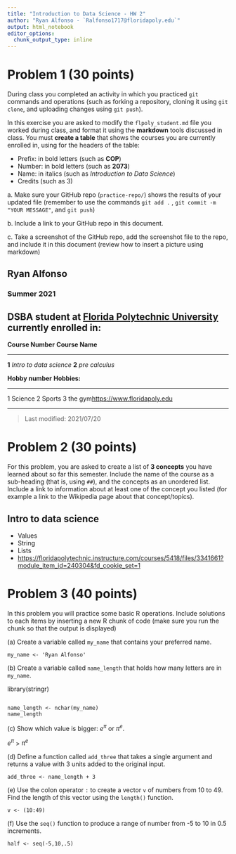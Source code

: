 ```yaml
---
title: "Introduction to Data Science - HW 2"
author: "Ryan Alfonso - `Ralfonso1717@floridapoly.edu`"
output: html_notebook
editor_options: 
  chunk_output_type: inline
---
```




# Problem 1 (30 points)

During class you completed an activity in which you practiced `git` commands and operations (such as forking a repository, cloning it using `git clone`, and uploading changes using `git push`).

In this exercise you are asked to modify the `flpoly_student.md` file you worked during class, and format it using the **markdown** tools discussed in class. You must **create a table** that shows the courses you are currently enrolled in, using for the headers of the table: 

- Prefix: in bold letters (such as **COP**)
- Number: in bold letters (such as **2073**)
- Name: in italics (such as _Introduction to Data Science_)
- Credits (such as 3)

a. Make sure your GitHub repo (`practice-repo/`) shows the results of your updated file (remember to use the commands `git add .` , `git commit -m "YOUR MESSAGE"`, and `git push`) 

b. Include a link to your GitHub repo in this document.

c. Take a screenshot of the GitHub repo, add the screenshot file to the repo, and include it in this document (review how to insert a picture using markdown)

## Ryan Alfonso
### Summer 2021 
## DSBA student at [Florida Polytechnic University](https://www.floridapoly.edu) currently enrolled in: 


**Course Number**     **Course Name**
--------------        --------------
**1**                 _Intro to data science_
**2**                  _pre calculus_


**Hobby number**  **Hobbies:**
---------------   -----------
1                      Science
2                      Sports
3                     the gym<https://www.floridapoly.edu>

***

> Last modified: 2021/07/20



# Problem 2 (30 points)

For this problem, you are asked to create a list of **3 concepts** you have learned about so far this semester. Include the name of the course as a sub-heading (that is, using `##`), and the concepts as an unordered list. Include a link to information about at least one of the concept you listed (for example a link to the Wikipedia page about that concept/topics).

## Intro to data science

- Values
- String
- Lists
- https://floridapolytechnic.instructure.com/courses/5418/files/3341661?module_item_id=240304&fd_cookie_set=1




# Problem 3 (40 points)

In this problem you will practice some basic R operations. Include solutions to each items by inserting a new R chunk of code (make sure you run the chunk so that the output is displayed)

(a) Create a variable called `my_name` that contains your preferred name.

```{r}
my_name <- 'Ryan Alfonso'

```


(b) Create a variable called `name_length` that holds how many letters are in `my_name`.

library(stringr)

```{r}

name_length <- nchar(my_name)
name_length
```


(c) Show which value is bigger: $e^\pi$ or $\pi^e$. 



$e^\pi$ > $\pi^e$




  
(d) Define a function called `add_three` that takes a single argument and returns a value with 3 units added to the original input.
```{r}
add_three <- name_length + 3
```


(e) Use the colon operator `:` to create a vector `v` of numbers from 10 to 49. Find the length of this vector using the `length()` function.

```{r}
v <- (10:49)
```


(f) Use the `seq()` function to produce a range of number from -5 to 10 in 0.5 increments.

```{r}
half <- seq(-5,10,.5)
```

